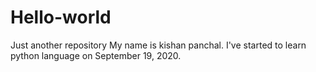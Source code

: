 # Hello-world
Just another repository
My name is kishan panchal. I've started to learn python language on September 19, 2020.
